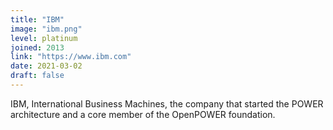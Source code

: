 ```yaml
---
title: "IBM"
image: "ibm.png"
level: platinum
joined: 2013
link: "https://www.ibm.com"
date: 2021-03-02
draft: false
---
```


IBM, International Business Machines, the company that started the POWER architecture and a core member of the OpenPOWER foundation.
